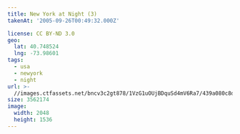 ```yaml
---
title: New York at Night (3)
takenAt: '2005-09-26T00:49:32.000Z'

license: CC BY-ND 3.0
geo:
  lat: 40.748524
  lng: -73.98601
tags:
  - usa
  - newyork
  - night
url: >-
  //images.ctfassets.net/bncv3c2gt878/1VzG1uOUjBDquSd4mV6Ra7/439a080c8ddee1d04d8c3e5ba072aeab/new-york-at-night-3_4325585652_o
size: 3562174
image:
  width: 2048
  height: 1536
---
```

